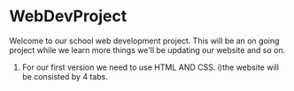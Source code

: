 # WebDevProject
Welcome to our school web development project. 
This will be an on going project while we learn more things 
we'll be updating our website and so on.

1. For our first version we need to use HTML AND CSS. 
i)the website will be consisted by 4 tabs.
 

